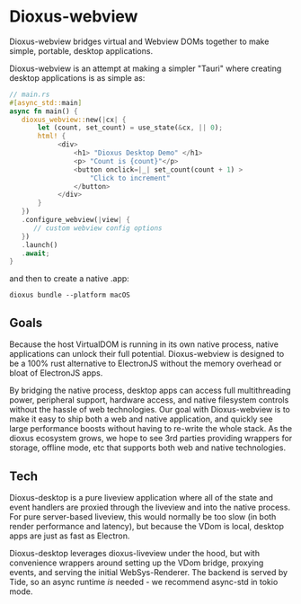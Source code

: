 # Dioxus-webview

Dioxus-webview bridges virtual and Webview DOMs together to make simple, portable, desktop applications.

Dioxus-webview is an attempt at making a simpler "Tauri" where creating desktop applications is as simple as:

```rust
// main.rs
#[async_std::main]
async fn main() {
   dioxus_webview::new(|cx| {
       let (count, set_count) = use_state(&cx, || 0);
       html! {
            <div>
                <h1> "Dioxus Desktop Demo" </h1>
                <p> "Count is {count}"</p>
                <button onclick=|_| set_count(count + 1) >
                    "Click to increment"
                </button>
            </div>
       }
   })
   .configure_webview(|view| {
      // custom webview config options
   })
   .launch()
   .await;
}
```

and then to create a native .app:

```
dioxus bundle --platform macOS
```

## Goals

Because the host VirtualDOM is running in its own native process, native applications can unlock their full potential. Dioxus-webview is designed to be a 100% rust alternative to ElectronJS without the memory overhead or bloat of ElectronJS apps.

By bridging the native process, desktop apps can access full multithreading power, peripheral support, hardware access, and native filesystem controls without the hassle of web technologies. Our goal with Dioxus-webview is to make it easy to ship both a web and native application, and quickly see large performance boosts without having to re-write the whole stack. As the dioxus ecosystem grows, we hope to see 3rd parties providing wrappers for storage, offline mode, etc that supports both web and native technologies.

## Tech

Dioxus-desktop is a pure liveview application where all of the state and event handlers are proxied through the liveview and into the native process. For pure server-based liveview, this would normally be too slow (in both render performance and latency), but because the VDom is local, desktop apps are just as fast as Electron.

Dioxus-desktop leverages dioxus-liveview under the hood, but with convenience wrappers around setting up the VDom bridge, proxying events, and serving the initial WebSys-Renderer. The backend is served by Tide, so an async runtime _is_ needed - we recommend async-std in tokio mode.
